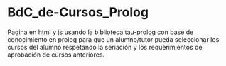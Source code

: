 # BdC_de-Cursos_Prolog
Pagina en html y js usando la biblioteca tau-prolog con base de conocimiento en prolog para que un alumno/tutor pueda seleccionar los cursos del alumno respetando la seriación y los requerimientos de aprobación de cursos anteriores.
